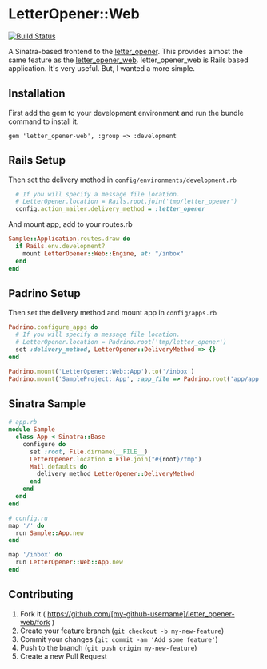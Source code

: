 # LetterOpener::Web

[![Build Status](https://travis-ci.org/tyabe/letter_opener-web.svg)](https://travis-ci.org/tyabe/letter_opener-web)

A Sinatra-based frontend to the [letter_opener](https://github.com/ryanb/letter_opener).
This provides almost the same feature as the [letter_opener_web](https://github.com/fgrehm/letter_opener_web).
letter_opener_web is Rails based application. It's very useful.
But, I wanted a more simple.

## Installation

First add the gem to your development environment and run the bundle command to install it.

    gem 'letter_opener-web', :group => :development

## Rails Setup

Then set the delivery method in `config/environments/development.rb`

```ruby
  # If you will specify a message file location.
  # LetterOpener.location = Rails.root.join('tmp/letter_opener')
  config.action_mailer.delivery_method = :letter_opener
```

And mount app, add to your routes.rb

```ruby
Sample::Application.routes.draw do
  if Rails.env.development?
    mount LetterOpener::Web::Engine, at: "/inbox"
  end
end
```

## Padrino Setup

Then set the delivery method and mount app in `config/apps.rb`

```ruby
Padrino.configure_apps do
  # If you will specify a message file location.
  # LetterOpener.location = Padrino.root('tmp/letter_opener')
  set :delivery_method, LetterOpener::DeliveryMethod => {}
end

Padrino.mount('LetterOpener::Web::App').to('/inbox')
Padrino.mount('SampleProject::App', :app_file => Padrino.root('app/app.rb')).to('/')
```

## Sinatra Sample

```ruby
# app.rb
module Sample
  class App < Sinatra::Base
    configure do
      set :root, File.dirname(__FILE__)
      LetterOpener.location = File.join("#{root}/tmp")
      Mail.defaults do
        delivery_method LetterOpener::DeliveryMethod
      end
    end
  end
end
```

```ruby
# config.ru
map '/' do
  run Sample::App.new
end

map '/inbox' do
  run LetterOpener::Web::App.new
end
```

## Contributing

1. Fork it ( https://github.com/[my-github-username]/letter_opener-web/fork )
2. Create your feature branch (`git checkout -b my-new-feature`)
3. Commit your changes (`git commit -am 'Add some feature'`)
4. Push to the branch (`git push origin my-new-feature`)
5. Create a new Pull Request
